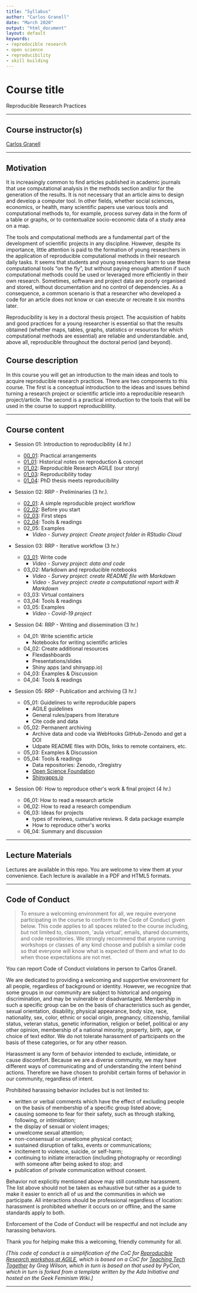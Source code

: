 ```yaml
---
title: "Syllabus"
author: "Carlos Granell"
date: "March 2020"
output: "html_document"
layout: default
keywords:
- reproducible research
- open science
- reproducibility
- skill building
---
```



# Course title

Reproducible Research Practices

---

## Course instructor(s)
[Carlos Granell](http://carlosgranell.eu) 

---

## Motivation 

It is increasingly common to find articles published in academic journals that use computational analysis in the methods section and/or for the generation of the results. It is not necessary that an article aims to design and develop a computer tool. In other fields, whether social sciences, economics, or health, many scientific papers use various tools and computational methods to, for example, process survey data in the form of a table or graphs, or to contextualize socio-economic data of a study area on a map.

The tools and computational methods are a fundamental part of the development of scientific projects in any discipline. However, despite its importance, little attention is paid to the formation of young researchers in the application of reproducible computational methods in their research daily tasks. It seems that students and young researchers learn to use these computational tools “on the fly”, but without paying enough attention if such computational methods could be used or leveraged more efficiently in their own research. Sometimes, software and project data are poorly organised and stored, without documentation and no control of dependencies. As a consequence, a common scenario is that a researcher who developed a code for an article does not know or can execute or recreate it six months later.

Reproducibility is key in a doctoral thesis project. The acquisition of habits and good practices for a young researcher is essential so that the results obtained (whether maps, tables, graphs, statistics or resources for which computational methods are essential) are reliable and understandable. and, above all, reproducible throughout the doctoral period (and beyond).

## Course description

In this course you will get an introduction to the main ideas and tools to acquire reproducible research practices. There are two components to this course. The first is a conceptual introduction to the ideas and issues behind  turning a research project or scientific article into a reproducible research project/article. The second is a practical introduction to the tools that will be used in the course to support reproduciblility. 

---

## Course content

* Session 01: Introduction to reproducibility (4 hr.)
  * [00_01](http://www3.uji.es/~canut/rrp20/00_01.html): Practical arrangements
  * [01_01](http://www3.uji.es/~canut/rrp20/01_01.html): Historical notes on reproduction & concept
  * [01_02](http://www3.uji.es/~canut/rrp20/01_02.html): Reproducible Research AGILE (our story)
  * [01_03](http://www3.uji.es/~canut/rrp20/01_03.html): Reproducibility today
  * [01_04](http://www3.uji.es/~canut/rrp20/01_04.html): PhD thesis meets reproducibility

* Session 02: RRP - Preliminaries (3 hr.).
  * [02_01](http://www3.uji.es/~canut/rrp20/02_01.html): A simple reproducible project workflow 
  * [02_02](http://www3.uji.es/~canut/rrp20/02_02.html): Before you start 
  * [02_03](http://www3.uji.es/~canut/rrp20/02_03.html): First steps
  * [02_04](http://www3.uji.es/~canut/rrp20/02_04.html): Tools & readings
  * 02_05: Examples
    * _Video - Survey project: Create project folder in RStudio Cloud_
  
* Session 03: RRP - Iterative workflow (3 hr.)
  * [03_01](http://www3.uji.es/~canut/rrp20/03_01.html): Write code
      * _Video - Survey project: data and code_
  * 03_02: Markdown and reproducible notebooks
      * _Video - Survey project: create README file with Markdown_
      * _Video - Survey project: create a computational report with R Markdown_
  * 03_03: Virtual containers
  * 03_04: Tools & readings
  * 03_05: Examples
    * _Video - Covid-19 project_
  
* Session 04: RRP - Writing and dissemination (3 hr.)
  * 04_01: Write scientific article
    * Notebooks for writing scientific articles
  * 04_02: Create additional resources
    * Flexdashboards
    * Presentations/slides
    * Shiny apps (and shinyapp.io)
  * 04_03: Examples & Discussion
  * 04_04: Tools & readings

* Session 05: RRP - Publication and archiving (3 hr.)
  * 05_01: Guidelines to write reproducible papers
    * AGILE guidelines
    * General rules/papers from literature
    * Cite code and data
  * 05_02: Permanent archiving 
    * Archive data and code via WebHooks GitHub-Zenodo and get a DOI
    * Udpate README files with DOIs, links to remote containers, etc.
  * 05_03: Examples & Discussion  
  * 05_04: Tools & readings
    * Data repositories: Zenodo, r3registry
    * [Open Science Foundation](https://osf.io/)
    * [Shinyapps.io](https://www.shinyapps.io/)

* Session 06: How to reproduce other's work & final project (4 hr.)
  * 06_01: How to read a research article
  * 06_02: How to read a research compendium
  * 06_03: Ideas for projects
    * types of reviews, cumulative reviews. R data package example
    * How to reproduce other's works
  * 06_04: Summary and discussion

---

## Lecture Materials

Lectures are available in this repo. You are welcome to view them at your convenience. Each lecture is available in a PDF and HTML5 formats. 

---


## Code of Conduct

> To ensure a welcoming environment for all, we require everyone participating in the course to conform to the Code of Conduct given below. This code applies to all spaces related to the course including, but not limited to, classroom, 'aula virtual', emails, shared documents, and code repositories. We strongly recommend that anyone running workshops or classes of any kind choose and publish a similar code so that everyone will know what is expected of them and what to do when those expectations are not met.

You can report Code of Conduct violations in person to Carlos Granell.

We are dedicated to providing a welcoming and supportive environment for all people, regardless of background or identity. However, we recognize that some groups in our community are subject to historical and ongoing discrimination, and may be vulnerable or disadvantaged. Membership in such a specific group can be on the basis of characteristics such as gender, sexual orientation, disability, physical appearance, body size, race, nationality, sex, color, ethnic or social origin, pregnancy, citizenship, familial status, veteran status, genetic information, religion or belief, political or any other opinion, membership of a national minority, property, birth, age, or choice of text editor. We do not tolerate harassment of participants on the basis of these categories, or for any other reason.

Harassment is any form of behavior intended to exclude, intimidate, or cause discomfort. Because we are a diverse community, we may have different ways of communicating and of understanding the intent behind actions. Therefore we have chosen to prohibit certain forms of behavior in our community, regardless of intent.

Prohibited harassing behavior includes but is not limited to:

- written or verbal comments which have the effect of excluding people on the basis of membership of a specific group listed above;
- causing someone to fear for their safety, such as through stalking, following, or intimidation;
- the display of sexual or violent images;
- unwelcome sexual attention;
- non-consensual or unwelcome physical contact;
- sustained disruption of talks, events or communications;
- incitement to violence, suicide, or self-harm;
- continuing to initiate interaction (including photography or recording) with someone after being asked to stop; and
- publication of private communication without consent.

Behavior not explicitly mentioned above may still constitute harassment. The list above should not be taken as exhaustive but rather as a guide to make it easier to enrich all of us and the communities in which we participate.
All interactions should be professional regardless of location: harassment is prohibited whether it occurs on or offline, and the same standards apply to both.

Enforcement of the Code of Conduct will be respectful and not include any harassing behaviors.

Thank you for helping make this a welcoming, friendly community for all.

_[This code of conduct is a simplification of the CoC for [Reproducible Research workshos at AGILE](https://o2r.info/reproducible-agile/), which is based on a CoC for [Teaching Tech Together](http://teachtogether.tech/) by Greg Wilson, which in turn is based on that used by PyCon, which in turn is forked from a template written by the Ada Initiative and hosted on the Geek Feminism Wiki.]_

---

